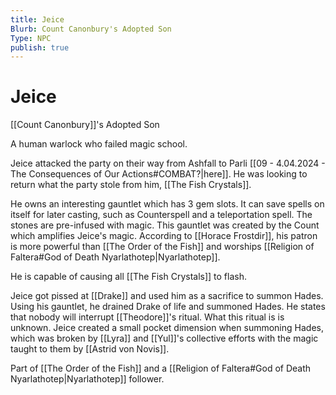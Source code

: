 ```yaml
---
title: Jeice
Blurb: Count Canonbury's Adopted Son
Type: NPC
publish: true
---
```

# Jeice
[[Count Canonbury]]'s Adopted Son

A human warlock who failed magic school. 

Jeice attacked the party on their way from Ashfall to Parli [[09 - 4.04.2024 - The Consequences of Our Actions#COMBAT?|here]]. He was looking to return what the party stole from him, [[The Fish Crystals]]. 

He owns an interesting gauntlet which has 3 gem slots. It can save spells on itself for later casting, such as Counterspell and a teleportation spell. The stones are pre-infused with magic. This gauntlet was created by the Count which amplifies Jeice's magic. According to [[Horace Frostdir]], his patron is more powerful than [[The Order of the Fish]] and worships [[Religion of Faltera#God of Death Nyarlathotep|Nyarlathotep]]. 

He is capable of causing all [[The Fish Crystals]] to flash. 

Jeice got pissed at [[Drake]] and used him as a sacrifice to summon Hades. Using his gauntlet, he drained Drake of life and summoned Hades. He states that nobody will interrupt [[Theodore]]'s ritual. What this ritual is is unknown. Jeice created a small pocket dimension when summoning Hades, which was broken by [[Lyra]] and [[Yul]]'s collective efforts with the magic taught to them by [[Astrid von Novis]]. 

Part of [[The Order of the Fish]] and a [[Religion of Faltera#God of Death Nyarlathotep|Nyarlathotep]] follower. 